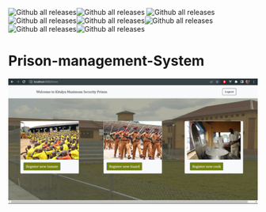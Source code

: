 ![Github all releases](https://img.shields.io/npm/v/npm?color=yellow)![Github all releases](https://img.shields.io/github/followers/arafats1?style=social)
![Github all releases](https://img.shields.io/badge/JavaScript-F7DF1E?style=for-the-badge&logo=javascript&logoColor=black)![Github all releases](https://img.shields.io/badge/Node.js-43853D?style=for-the-badge&logo=node.js&logoColor=white)![Github all releases](https://img.shields.io/github/forks/arafats1/CI_CD-Prison_Project_system?style=social)![Github all releases](https://img.shields.io/badge/circleci-343434?style=for-the-badge&logo=circleci&logoColor=white)![Github all releases](https://img.shields.io/badge/mocha.js-323330?style=for-the-badge&logo=mocha&logoColor=Brown)![Github all releases](https://img.shields.io/badge/chai.js-323330?style=for-the-badge&logo=chai&logoColor=red)

# Prison-management-System
![Design preview](https://github.com/arafats1/CI_CD-Prison_Project_system/blob/main/public/images/home.png?raw=true)




